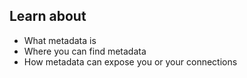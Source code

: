 
## Learn about

- What metadata is
- Where you can find metadata
- How metadata can expose you or your connections

